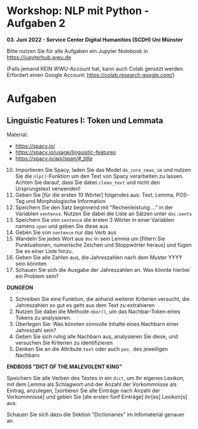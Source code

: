 # Workshop: NLP mit Python - Aufgaben 2

**03. Juni 2022 - Service Center Digital Humanities (SCDH) Uni Münster**

Bitte nutzen Sie für alle Aufgaben ein Jupyter Notebook in 
https://jupyterhub.wwu.de  

(Falls jemand KEIN WWU-Account hat, kann auch Colab genutzt werden.
Erfordert einen Google Account: https://colab.research.google.com/)

# Aufgaben

## Linguistic Features I: Token und Lemmata

Material:
* https://spacy.io/
* https://spacy.io/usage/linguistic-features
* https://spacy.io/api/span/#_title

10. Importieren Sie Spacy, laden Sie das Model `de_core_news_sm` und nutzen Sie die `nlp()`-Funktion um den Text von Spacy verarbeiten zu lassen. Achten Sie darauf, dass Sie dabei `clean_text` und nicht den Ursprungstext verwenden!
11. Geben Sie [für die ersten 10 Wörter] folgendes aus: Text, Lemma, POS-Tag und Morphologische Information
12. Speichern Sie den Satz beginnend mit "Rechenleistung ..." in der Variablen `sentence`. Nutzen Sie dabei die Liste an Sätzen unter `doc.sents`
13. Speichern Sie von `sentence` die ersten 3 Wörter in einer Variablen namens `span` und geben Sie diese aus
14. Geben Sie von `sentence` nur das Verb aus
15. Wandeln Sie jedes Wort aus `doc` in sein Lemma um [filtern Sie Punktuationen, numerische Zeichen und Stoppwörter heraus] und fügen Sie es einer Liste hinzu.
16. Geben Sie alle Zahlen aus, die Jahreszahlen nach dem Muster YYYY sein könnten
17. Schauen Sie sich die Ausgabe der Jahreszahlen an. Was könnte hierbei ein Problem sein?

**DUNGEON**

1. Schreiben Sie eine Funktion, die anhand weiterer Kriterien versucht, die Jahreszahlen so gut es geht aus dem Text zu extrahieren
2. Nutzen Sie dabei die Methode `nbor()`, um das Nachbar-Token eines Tokens zu analysieren.
3. Überlegen Sie: Was könnten sinnvolle Inhalte eines Nachbarn einer Jahreszahl sein?
4. Geben Sie sich ruhig alle Nachbarn aus, analysieren Sie diese, und versuchen Sie Kriterien zu identifizieren
5. Denken Sie an die Attribute `text` oder auch `pos_` des jeweiligen Nachbarn

**ENDBOSS "DICT OF THE MALEVOLENT KING"** 

Speichern Sie alle Verben des Textes in ein `dict`, um Ihr eigenes Lexikon, mit dem Lemma als Schlagwort und der Anzahl der Vorkommnisse als Eintrag, anzulegen, [sortieren Sie alle Einträge nach Anzahl der Vorkommnisse] und geben Sie [die ersten fünf Einträge] ihr[es] Lexikon[s] aus. 

Schauen Sie sich dazu die Sektion "Dictionaries" im Infomaterial genauer an.

<div style="height: 100vh"></div>

# Tipps 

## Aufgabe 10 - Tipp 1

Importieren Sie zunächst die Bibliothek `spacy`. Laden sie dann das Model, speichern Sie es in eine Variablen und rufen diese mit ihrem (bereinigten) Text als Parameter auf.

[nach oben](#Linguistic-Features-I-Token-und-Lemmata)
<div style="height: 100vh"></div>

## Aufgabe 10 - Tipp 2

Das Model laden Sie mit `spacy.load(<modelname>)`. Eine Liste finden Sie hier: https://spacy.io/usage/models  

Vergessen Sie nicht, das Ergebnis von `nlp(text)` in einer Variablen, am besten `doc` zu speichern.

[nach oben](#Linguistic-Features-I-Token-und-Lemmata)
<div style="height: 100vh"></div>

## Aufgabe 11 - Tipp 1

Nutzen Sie eine for-Schleife, um über alle Wörter in ihrem Dokument zu iterieren (mehr zu for-Schleifen im Infomaterial). Da diese Wörter von Spacy schon zu `token` umgewandelt wurden, bietet es sich an, diese im Kopf der for-Schleife auch so zu nennen.

[nach oben](#Linguistic-Features-I-Token-und-Lemmata)
<div style="height: 100vh"></div>

## Aufgabe 11 - Tipp 2

Die for-Schleife muss zunächst nur Ausgaben erzeugen. Machen Sie sich mit den Attributen von `token` vertraut, um zu wissen, welche Sie aufrufen möchten: https://spacy.io/api/token/#attributes  

Hinweis: In Spacy enden menschenlesbare Attribute oft mit einem Unterstrich, etwa `token.pos_`  

Für die erweiterte Aufgage: Ihr Dokument ist listenähnlich. Sie können also die Anzahl der Elemente dieser Liste mit der Slice Funktionalität begrenzen. 

[nach oben](#Linguistic-Features-I-Token-und-Lemmata)
<div style="height: 100vh"></div>

## Aufgabe 11 - Tipp 3

Die morphologischen Informationen eines Tokens liegen im Attribut `morph`, das nicht mit einem Unterstrich endet, wie etwa `token.pos_`, da es immer nur menschenlesbare Daten enthält.

[nach oben](#Linguistic-Features-I-Token-und-Lemmata)
<div style="height: 100vh"></div>

## Aufgabe 12 - Tipp 1

Es spricht nichts dagegen, dass Sie sich hierfür die `doc.sents` ausgeben lassen und manuell zählen, an welcher Indexposition sich der Satz befindet.

Automatisiert ist es natürlich praktischer: Sie können mit einer for-Schleife über das Generator-Objekt mit `list(doc.sents)` (Umwandlung in eine Liste) iterieren. Mehr dazu im Infomaterial.

[nach oben](#Linguistic-Features-I-Token-und-Lemmata)
<div style="height: 100vh"></div>

## Aufgabe 12 - Tipp 2

Schauen Sie sich die Attribute der Elemente in `doc.sents` an und finden Sie heraus, welches den Text enthält.

Nutzen Sie in Ihrer for-Schleife eine if-Bedingung, um zu prüfen, ob der Text mit "Rechenleistung" beginnt.

[nach oben](#Linguistic-Features-I-Token-und-Lemmata)
<div style="height: 100vh"></div>

## Aufgabe 12 - Tipp 3

Sie können mit `sent.text` einen String des Textes bekommen. Mit der String-Methode `startswith()` können Sie prüfen, ob ein String mit einer Zeichenkette beginnt. 

Alternativ können Sie natürlich auch einen Regulären Ausdruck verwenden, wenn Sie sich hier sicher genug fühlen.

[nach oben](#Linguistic-Features-I-Token-und-Lemmata)
<div style="height: 100vh"></div>

## Aufgabe 13 - Tipp 1

Erstellen Sie eine neue Variable `span` und weisen Sie dieser eine Teilmenge von `sentence` per Slice Funktionalität zu.

[nach oben](#Linguistic-Features-I-Token-und-Lemmata)
<div style="height: 100vh"></div>

## Aufgabe 14 - Tipp 1

Nutzen Sie eine for-Schleife, um über ihre Wörter in ihrem Satz zu iterieren.

[nach oben](#Linguistic-Features-I-Token-und-Lemmata)
<div style="height: 100vh"></div>

## Aufgabe 14 - Tipp 2

Nutzen Sie die if-Bedingung, um zu prüfen, ob im POS-Attribut der String "VERB" steht. Den Wahrheitswert dazu bekommen Sie nach dem Muster `my_string == 'STRING'`. Geben Sie das Token aus, wenn dies zutrifft.

[nach oben](#Linguistic-Features-I-Token-und-Lemmata)
<div style="height: 100vh"></div>

## Aufgabe 15 - Tipp 1

Erstellen Sie zunächst eine leere Liste. Iterieren Sie dann über alle Token und fügen der Liste das Lemma des Tokens hinzu.

[nach oben](#Linguistic-Features-I-Token-und-Lemmata)
<div style="height: 100vh"></div>

## Aufgabe 15 - Tipp 2

Nutzen Sie `my_list.append(item)` und denken Sie daran, in welchen Attribut das (menschenlesbare) Lemma eines Tokens steckt.

[nach oben](#Linguistic-Features-I-Token-und-Lemmata)
<div style="height: 100vh"></div>

## Aufgabe 15 - Tipp 3

Für die erweiterte Version: `token` besitzt die Attribute `is_digit` und `is_punct` für unsere Zwecke.

Sie bekommen von Spacy eine Stoppwortliste für ihr Model über `nlp.Defaults.stop_words`. Speichern Sie diese und prüfen Sie, ob dieses Wort in der Liste nicht(!) vorkommt.

[nach oben](#Linguistic-Features-I-Token-und-Lemmata)
<div style="height: 100vh"></div>

## Aufgabe 15 - Tipp 4

Für die erweiterte Version: Nutzen Sie `not`, um zu prüfen, ob etwas nicht zutrifft, etwa `if not token.is_currency`. Hängen Sie verschiedene Ausdrücke mit `and` aneinander, um sie nach den Boolschen Regeln auszuwerten, etwa `x > 1 and x < 10`

Hinweis: Die Stoppwörter von Spacy sind kleingeschrieben. Denken Sie beim Prüfen an die Methode `lower()`!

[nach oben](#Linguistic-Features-I-Token-und-Lemmata)
<div style="height: 100vh"></div>

## Aufgabe 16 - Tipp 1

Zunächst macht es Sinn, zu prüfen, ob das Token vom richtigen Typ ist. Mit anderen Worten: eine Zahl.

[nach oben](#Linguistic-Features-I-Token-und-Lemmata)
<div style="height: 100vh"></div>

## Aufgabe 16 - Tipp 2

Das Muster YYYY beschreibt, dass Jahreszahlen 4-stellig sein müssen.

Hier gibt es mind. zwei Lösungsansätze:
a) Man kann in diesem Fall das Attribut `shape` einsetzen
b) Man kombiniert beide Bedingungen (Token muss eine Zahl sein und 4-stellig)

[nach oben](#Linguistic-Features-I-Token-und-Lemmata)
<div style="height: 100vh"></div>

## Aufgabe 16 - Tipp 3

Für a): Mit `shape_ == 'dddd'` ermitteln Sie, ob das Token eine vierstellige Zahl ist.
Für b): Die Anzahl an Zeichen eines Tokens bekommen Sie mit der Funktion `len()`. Nutzen Sie auch `is_digit()`.

[nach oben](#Linguistic-Features-I-Token-und-Lemmata)
<div style="height: 100vh"></div>

## Aufgabe 18 - Tipp 1

Alle Informationen dazu finden sich auf: https://spacy.io/usage/visualizers

[nach oben](#Linguistic-Features-I-Token-und-Lemmata)
<div style="height: 100vh"></div>

## Endboss "Dict" - Tipps

Gehen Sie im Infomaterial zur Sektion "Dictionaries" und schauen Sie sich an, wie man Werte zu Dictionaries hinzufügt.

Sie können mit `if my_string in my_list:` in Python prüfen, ob sich in einer Liste ein Eintrag befindet.

Für die erweiterte Version: Schauen Sie sich die Sektion "Dictionaries sortieren" im Infomaterial genauer an. Es werden dort zwei Wege vorgestellt, ein Dict zu sortieren. Finden Sie heraus, wie Sie ihr Dict umkehren können.

[nach oben](#Linguistic-Features-I-Token-und-Lemmata)
<div style="height: 100vh"></div>
